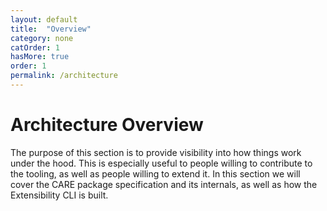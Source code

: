 ```yaml
---
layout: default
title:  "Overview"
category: none
catOrder: 1
hasMore: true
order: 1
permalink: /architecture
---
```

# Architecture Overview
The purpose of this section is to provide visibility into how things work under the hood. This is especially useful to people willing to contribute to the tooling, as well as people willing to extend it.
In this section we will cover the CARE package specification and its internals, as well as how the Extensibility CLI is built.